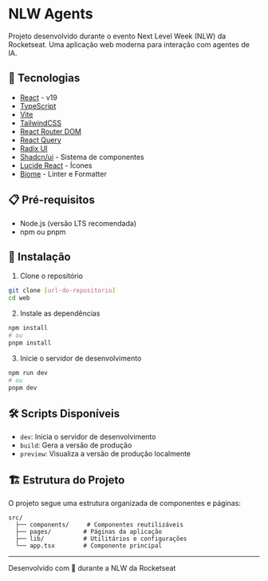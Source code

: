 # NLW Agents

Projeto desenvolvido durante o evento Next Level Week (NLW) da Rocketseat. Uma aplicação web moderna para interação com agentes de IA.

## 🚀 Tecnologias

- [React](https://react.dev/) - v19
- [TypeScript](https://www.typescriptlang.org/)
- [Vite](https://vitejs.dev/)
- [TailwindCSS](https://tailwindcss.com/)
- [React Router DOM](https://reactrouter.com/)
- [React Query](https://tanstack.com/query/latest)
- [Radix UI](https://www.radix-ui.com/)
- [Shadcn/ui](https://ui.shadcn.com/) - Sistema de componentes
- [Lucide React](https://lucide.dev/) - Ícones
- [Biome](https://biomejs.dev/) - Linter e Formatter

## 📋 Pré-requisitos

- Node.js (versão LTS recomendada)
- npm ou pnpm

## 🔧 Instalação

1. Clone o repositório
```bash
git clone [url-do-repositorio]
cd web
```

2. Instale as dependências
```bash
npm install
# ou
pnpm install
```

3. Inicie o servidor de desenvolvimento
```bash
npm run dev
# ou
pnpm dev
```

## 🛠️ Scripts Disponíveis

- `dev`: Inicia o servidor de desenvolvimento
- `build`: Gera a versão de produção
- `preview`: Visualiza a versão de produção localmente

## 🏗️ Estrutura do Projeto

O projeto segue uma estrutura organizada de componentes e páginas:

```
src/
  ├── components/     # Componentes reutilizáveis
  ├── pages/         # Páginas da aplicação
  ├── lib/           # Utilitários e configurações
  └── app.tsx        # Componente principal
```

---
Desenvolvido com 💜 durante a NLW da Rocketseat